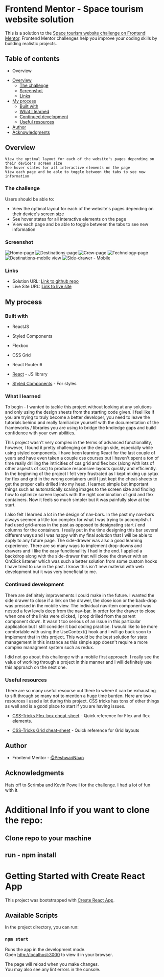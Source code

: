 # Frontend Mentor - Space tourism website solution

This is a solution to the [Space tourism website challenge on Frontend Mentor](https://www.frontendmentor.io/challenges/space-tourism-multipage-website-gRWj1URZ3). Frontend Mentor challenges help you improve your coding skills by building realistic projects. 

## Table of contents

* Overview

- [Overview](#overview)
  - [The challenge](#the-challenge)
  - [Screenshot](#screenshot)
  - [Links](#links)
- [My process](#my-process)
  - [Built with](#built-with)
  - [What I learned](#what-i-learned)
  - [Continued development](#continued-development)
  - [Useful resources](#useful-resources)
- [Author](#author)
- [Acknowledgments](#acknowledgments)



## Overview

    View the optimal layout for each of the website's pages depending on their device's screen size
    See hover states for all interactive elements on the page
    View each page and be able to toggle between the tabs to see new information


### The challenge

Users should be able to:

- View the optimal layout for each of the website's pages depending on their device's screen size
- See hover states for all interactive elements on the page
- View each page and be able to toggle between the tabs to see new information

### Screenshot

![Home-page](https://res.cloudinary.com/soyousay/image/upload/v1658650669/space_tours/screen-shots/st-homepage_iedjim.png)
![Destinations-page](https://res.cloudinary.com/soyousay/image/upload/v1658650664/space_tours/screen-shots/st-destinationspage_ht5uop.png)
![Crew-page](https://res.cloudinary.com/soyousay/image/upload/v1658650658/space_tours/screen-shots/st-crewpage_vpwg4y.png)
![Technology-page](https://res.cloudinary.com/soyousay/image/upload/v1658650674/space_tours/screen-shots/st-techpage_n6zadd.png)
![Destinations-mobile view](https://res.cloudinary.com/soyousay/image/upload/v1658655856/space_tours/screen-shots/st-destPage-mobile1_twmwdo.png)
![Side-drawer - Mobile](https://res.cloudinary.com/soyousay/image/upload/v1658655851/space_tours/screen-shots/st-drawer1_zxfhe4.png)



### Links

- Solution URL: [Link to github repo](https://github.com/PeshwariNaan/space-tours.git)
- Live Site URL: [Link to live site](https://your-live-site-url.com)

## My process

### Built with

- ReactJS
- Styled Components
- Flexbox
- CSS Grid
- React Router 6

- [React](https://reactjs.org/) - JS library
- [Styled Components](https://styled-components.com/) - For styles



### What I learned

  To begin - I wanted to tackle this project without looking at any solutions and only using the design sheets from the starting code given. I feel like if you are trying to truly become a better developer, you need to leave the tutorials behind and really familiarize yourself with the documentation of the frameworks / libraries you are using to bridge the knoledge gaps and build confidence with your own abilities.

  This project wasn't very complex in the terms of advanced functionallity, however, I found it pretty challenging on the design side, especially while using styled components. I have been learning React for the last couple of years and have even taken a couple css courses but I haven't spent a ton of time really drilling the intricities of css grid and flex box (along with lots of other aspects of css) to produce responsive layouts quickly and efficiently. In the beginning of the project I felt very frustrated as I kept mixing up sytax for flex and grid in the wrong containers until I just kept the cheat-sheets to get the proper calls drilled into my head. I learned simple but important things such as automatically scaling images to the screen size and finding how to optimize screen layouts with the right combination of grid and flex containers. Now it feels so much simpler but it was painfully slow at the start.

  I also felt I learned a lot in the design of nav-bars. In the past my nav-bars always seemed a little too complex for what I was trying to accomplish. I had used grid-areas in the past as opposed to designating start / end columns for the containers. I really put in the time designing this bar several different ways and I was happy with my final solution that I will be able to apply to any future page. The side-drawer was also a good learning experience. There are so many ways to implement drop-downs and drawers and I like the easy functionallity I had in the end. I applied a backdrop along with the side-drawer that will close the drawer with an OnClick listener which was such a better solution from some custom hooks I have tried to use in the past. I know this isn't new material with web development but it was very beneficial to me.


### Continued development

There are definitely improvements I could make in the future. I wanted the side drawer to close if a link on the drawer, the close icon or the back-drop was pressed in the mobile view. The individual nav-item component was nested a few levels deep from the nav-bar. In order for the drawer to close when one of the links were clicked, I prop drilled from the parent component down. It wasn't too serious of an issue in this particular application but I still consider it bad coding practice. I would like to be more comfortable with using the UseContext() hook and I will go back soon to implement that in this project. This would be the best solution for state management in this instance as this simple app doesn't require a more complex managment system such as redux.

I did not go about this challenge with a mobile first approach. I really see the value of working through a project in this manner and I will definitely use this approach on the next one.

### Useful resources

There are so many useful resourse out there to where it can be exhausting to sift through so many not to mention a huge time burden. Here are two resources I used a lot during this project. CSS tricks has tons of other things as well and is a good place to start if you are having issues.

- [CSS-Tricks Flex-box cheat-sheet](https://css-tricks.com/snippets/css/a-guide-to-flexbox/) - Quick reference for Flex and flex elements.

- [CSS-Tricks Grid cheat-sheet](https://css-tricks.com/snippets/css/complete-guide-grid/) - Quick reference for Grid layouts



## Author

- Frontend Mentor - [@PeshwariNaan](https://www.frontendmentor.io/profile/PeshwariNaan)


## Acknowledgments

Hats off to Scrimba and Kevin Powell for the challenge. I had a lot of fun with it.



# Additional Info if you want to clone the repo:

## Clone repo to your machine

## run - npm install

# Getting Started with Create React App

This project was bootstrapped with [Create React App](https://github.com/facebook/create-react-app).

## Available Scripts

In the project directory, you can run:

### `npm start`

Runs the app in the development mode.\
Open [http://localhost:3000](http://localhost:3000) to view it in your browser.

The page will reload when you make changes.\
You may also see any lint errors in the console.


